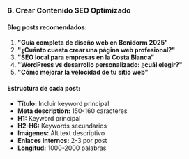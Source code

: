 ### 6. **Crear Contenido SEO Optimizado**

#### Blog posts recomendados:
1. **"Guía completa de diseño web en Benidorm 2025"**
2. **"¿Cuánto cuesta crear una página web profesional?"**
3. **"SEO local para empresas en la Costa Blanca"**
4. **"WordPress vs desarrollo personalizado: ¿cuál elegir?"**
5. **"Cómo mejorar la velocidad de tu sitio web"**

#### Estructura de cada post:
- **Título:** Incluir keyword principal
- **Meta description:** 150-160 caracteres
- **H1:** Keyword principal
- **H2-H6:** Keywords secundarios
- **Imágenes:** Alt text descriptivo
- **Enlaces internos:** 2-3 por post
- **Longitud:** 1000-2000 palabras
